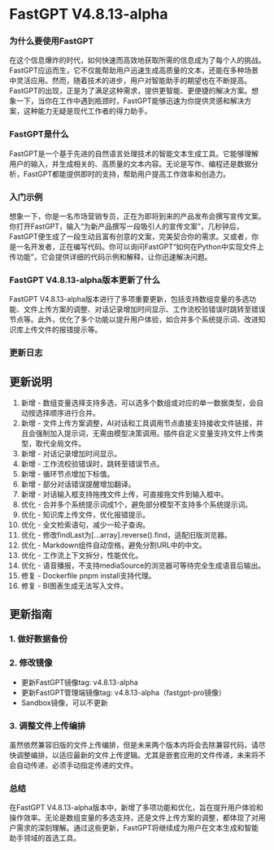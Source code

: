 # FastGPT V4.8.13-alpha
### 为什么要使用FastGPT

在这个信息爆炸的时代，如何快速而高效地获取所需的信息成为了每个人的挑战。FastGPT应运而生，它不仅能帮助用户迅速生成高质量的文本，还能在多种场景中灵活应用。然而，随着技术的进步，用户对智能助手的期望也在不断提高。FastGPT的出现，正是为了满足这种需求，提供更智能、更便捷的解决方案。想象一下，当你在工作中遇到瓶颈时，FastGPT能够迅速为你提供灵感和解决方案，这种能力无疑是现代工作者的得力助手。

### FastGPT是什么

FastGPT是一个基于先进的自然语言处理技术的智能文本生成工具。它能够理解用户的输入，并生成相关的、高质量的文本内容。无论是写作、编程还是数据分析，FastGPT都能提供即时的支持，帮助用户提高工作效率和创造力。

### 入门示例

想象一下，你是一名市场营销专员，正在为即将到来的产品发布会撰写宣传文案。你打开FastGPT，输入“为新产品撰写一段吸引人的宣传文案”，几秒钟后，FastGPT便生成了一段生动且富有创意的文案，完美契合你的需求。又或者，你是一名开发者，正在编写代码。你可以询问FastGPT“如何在Python中实现文件上传功能”，它会提供详细的代码示例和解释，让你迅速解决问题。

### FastGPT V4.8.13-alpha版本更新了什么

FastGPT V4.8.13-alpha版本进行了多项重要更新，包括支持数组变量的多选功能、文件上传方案的调整、对话记录增加时间显示、工作流校验错误时跳转至错误节点等。此外，优化了多个功能以提升用户体验，如合并多个系统提示词、改进知识库上传文件的报错提示等。

### 更新日志

## 更新说明
1. 新增 - 数组变量选择支持多选，可以选多个数组或对应的单一数据类型，会自动按选择顺序进行合并。
2. 新增 - 文件上传方案调整，AI对话和工具调用节点直接支持接收文件链接，并且会强制加入提示词，无需由模型决策调用。插件自定义变量支持文件上传类型，取代全局文件。
3. 新增 - 对话记录增加时间显示。
4. 新增 - 工作流校验错误时，跳转至错误节点。
5. 新增 - 循环节点增加下标值。
6. 新增 - 部分对话错误提醒增加翻译。
7. 新增 - 对话输入框支持拖拽文件上传，可直接拖文件到输入框中。
8. 优化 - 合并多个系统提示词成1个，避免部分模型不支持多个系统提示词。
9. 优化 - 知识库上传文件，优化报错提示。
10. 优化 - 全文检索语句，减少一轮子查询。
11. 优化 - 修改findLast为[...array].reverse().find，适配旧版浏览器。
12. 优化 - Markdown组件自动空格，避免分割URL中的中文。
13. 优化 - 工作流上下文拆分，性能优化。
14. 优化 - 语音播报，不支持mediaSource的浏览器可等待完全生成语音后输出。
15. 修复 - Dockerfile pnpm install支持代理。
16. 修复 - BI图表生成无法写入文件。

## 更新指南
### 1. 做好数据备份
### 2. 修改镜像
- 更新FastGPT镜像tag: v4.8.13-alpha
- 更新FastGPT管理端镜像tag: v4.8.13-alpha（fastgpt-pro镜像）
- Sandbox镜像，可以不更新
### 3. 调整文件上传编排
虽然依然兼容旧版的文件上传编排，但是未来两个版本内将会去除兼容代码，请尽快调整编排，以适应最新的文件上传逻辑。尤其是嵌套应用的文件传递，未来将不会自动传递，必须手动指定传递的文件。

### 总结

在FastGPT V4.8.13-alpha版本中，新增了多项功能和优化，旨在提升用户体验和操作效率。无论是数组变量的多选支持，还是文件上传方案的调整，都体现了对用户需求的深刻理解。通过这些更新，FastGPT将继续成为用户在文本生成和智能助手领域的首选工具。